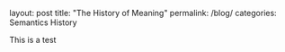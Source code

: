 layout: post
title: "The History of Meaning"
permalink: /blog/
categories: Semantics History

This is a test
